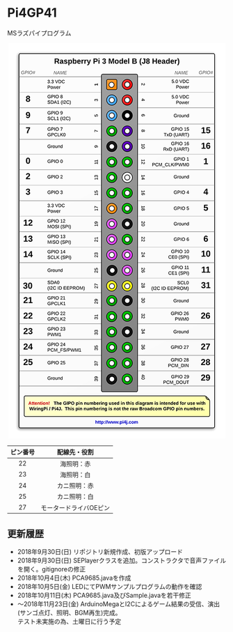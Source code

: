 # Pi4GP41
MSラズパイプログラム

<div align="center">
  <img src="./img/pin.png">
</div>

| ピン番号     | 配線先・役割     |
| :--------: | :-----------: |
|     22     | 海照明：赤       |
|     23     | 海照明：白       |
|     24     | カニ照明：赤      |
|     25     | カニ照明：白      |
|     27     | モータードライバOEピン |

更新履歴
----
- 2018年9月30日(日) リポジトリ新規作成、初版アップロード
- 2018年9月30日(日) SEPlayerクラスを追加。コンストラクタで音声ファイルを開く。gitignoreの修正
- 2018年10月4日(木) PCA9685.javaを作成
- 2018年10月5日(金) LEDにてPWMサンプルプログラムの動作を確認
- 2018年10月11日(木) PCA9685.java及びSample.javaを若干修正
- 〜2018年11月23日(金) ArduinoMegaとI2Cによるゲーム結果の受信、演出(サンゴ点灯、照明、BGM再生)完成。<br>テスト未実施の為、土曜日に行う予定

